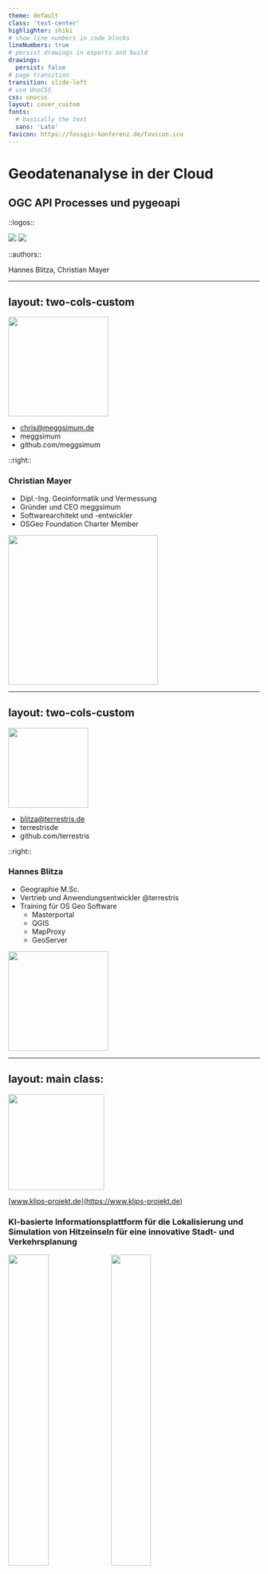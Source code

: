 ```yaml
---
theme: default
class: 'text-center'
highlighter: shiki
# show line numbers in code blocks
lineNumbers: true
# persist drawings in exports and build
drawings:
  persist: false
# page transition
transition: slide-left
# use UnoCSS
css: unocss
layout: cover_custom
fonts:
  # basically the text
  sans: 'Lato'
favicon: https://fossgis-konferenz.de/favicon.ico
---
```


# Geodatenanalyse in der Cloud
## OGC API Processes und pygeoapi

::logos::

<img src="/terrestris-logo-normal.svg" />
<img src="/meggsimum-logo_bold.png"  />

::authors::

Hannes Blitza, Christian Mayer

---
layout: two-cols-custom
---

<img src="/profilbild-christian-mayer.jpeg" style="width: 200px !important"/>

<div class="social">

- <mdi-email-edit-outline /> chris@meggsimum.de
- <mdi-twitter /> meggsimum
- <mdi-Github /> github.com/meggsimum
</div>

::right::
### Christian Mayer

- Dipl.-Ing. Geoinformatik und Vermessung
- Gründer und CEO meggsimum
- Softwarearchitekt und -entwickler
- OSGeo Foundation Charter Member

<img src="/meggsimum-logo_bold.png" style="width: 300px !important" class="py-6" />

---
layout: two-cols-custom
---

<img src="/hbl.jpg" style="width: 160px !important"/>

<div class="social">

- <mdi-email-edit-outline /> blitza@terrestris.de
- <mdi-twitter /> terrestrisde
- <mdi-Github /> github.com/terrestris
</div>

::right::
### Hannes Blitza
- Geographie M.Sc.
- Vertrieb und Anwendungsentwickler @terrestris
- Training für OS Geo Software
  - Masterportal
  - QGIS
  - MapProxy
  - GeoServer

<img src="/terrestris-logo-normal.svg" style="width: 200px !important" class="py-6" />

---
layout: main
class:
---

<img src="/klips_logo.png" style="width:20vw" class="self-center" />

[www.klips-projekt.de](https://www.klips-projekt.de)

### KI-basierte Informationsplattform für die Lokalisierung und Simulation von Hitzeinseln für eine innovative Stadt- und Verkehrsplanung

<div class="flex justify-center">
  <img src="/bmdv.png" style="height:40%" />
  <img src="/mfund.jpg" style="height:40%" />
</div>


---
layout: two-cols-header
class:
---

# KLIPS

::left::

*Digitale Informationsplattform zur
Lokalisierung, Prognose und Simulation
von Hitzeinseln*

- **Echtzeitanalyse**: Lokalisierung der aktuell auftretenden Hitzeinseln im Stadtgebiet
- **Prognose**: Mithilfe von Verfahren des Maschinellen Lernens werden historische Daten ausgewertet und Wirkungszusammenhänge für die nächsten 48 Stunden abgeleitet.
- **Simulation**: Auswirkungen baulicher oder planerischer Maßnahmen aufs Stadtklima im Vorhinein durchspielen

::right::

<img src="/klips_overview.png" />

---
layout: main
---

# "Unsere Arbeitspakete"

- Aufbau GDI
- Automatische Prozessierung und Veröffentlichung von Ergebnisdaten über APIs
- Demonstratoren für einzelne APIs

<div style="margin-top: 20px;"></div>
<img src="/klips_architecture1.png" style="width:90%"/>

---
layout: main
---

# OGC API Processes

- Nachfolger von WPS (Web Processing Service)
- **Core Part 1** veröffentlicht in 12/2021
- RESTful
- JSON encodings
- Asynchron und Synchron
- [Implementierungen](https://github.com/opengeospatial/ogcapi-processes/blob/master/implementations.adoc)
  - pygeoapi
  - ZOO-Project
  - u.w.

---
layout: main
class:
---

<div class="flex justify-center">
  <img src="/pygeoapi-logo.png" style="width:15vw" class="self-center py-8" />
</div>

- Python Server Software für OGC API Services
- Plugin-Architektur
- Synchroner und asynchroner Modus
- OpenAPI
- unterstütze Standards: OGC API Features, OGC API Processes, OGC API Coverages, OGC API Tiles, etc.
- [OSGeo Projekt](https://www.osgeo.org/projects/pygeoapi/)
- Einfacher Workflow um etablierte GDAL oder GRASS Prozesse als OGC API Process zu veröffentlichen

---
layout: main
class:
---

# Rasterstatistiken für KLIPS

- Fasst die Werte eines Rasters basierend auf Vektorgeometrien zusammen
- Input:
  - Vorhersage-Raster (COG)
  - Geometrie (Punkt oder Polygon)
- Output: Statistiken (als JSON)
- Exemplarischer Usecase: <br />
   Eine Schulleitung möchte die Vorhersage für das Schulgelände erfahren.

<img src="/rasterstats.svg" class="py-8" style="width: 50%">

---
layout: two-cols-header
---

# Übersicht Prozesse

::left::

maschinenlesbar

<img src="/process_overview_json.png" alt="Übersicht Prozesse" style="width: 30vw">

::right::

menschenexplorierbar

<img src="/process_overview_html.png" alt="Übersicht Prozesse" style="width: 30vw">

---
layout: two-cols-header
class:
---

# Detailansicht Prozesse

::left::

<img src="/process_detail_point_json.png" alt="Übersicht Prozesse" style="width: 40vw">

::right::

<img src="/process_detail_point_html.png" alt="Übersicht Prozesse" style="width: 40vw">

---
layout: two-cols-header
class:
---

::left::

# Example request

<!-- nebeneinander packen  -->

```json
{
  "inputs": {
    "x": 1525303.0,
    "y": 6636103.0,
    "cogDirUrl": "http://nginx/cog/",
    "inputCrs": "EPSG:3857",
    "startTimeStamp": "2000-01-01T12:32:00Z",
    "endTimeStamp": "2024-12-31T12:32:00Z"
  }
}
```

::right::

# Example response

  ```json
  {
    "values": [
      {
        "band_0": 276.52368756798535,
        "timestamp": "2022-02-16T00:00:00Z"
      },
      {
        "band_0": 22.25165738512104,
        "timestamp": "2022-02-17T00:00:00Z"
      }
    ]
  }
  ```

---
layout: main
class:
---

# Web Demonstrator

<img src="/web-demo.png" alt="Web Demonstrator" />

<!-- <div class="klips-footer">
  <SlideCurrentNo className="pageNumber" />
</div> -->

https://klips-dev.terrestris.de/demonstrator/

---
layout: main
class:
---

# Ausblick

- Top-Level-API
  - mit Hilfe oder basierend auf OGC API Processes
  - Direkte Chart Generierung für Zeitreihen
  - Videos für "Timelapse"
  - API für Hitze-Warnungen für bestimmte Position / Adressen

## <!-- this adds an empty h2 as spacer -->

# Fazit

- Sehr einfach nutzbar, für Webanwendungen aber auch für den Menschen
- Raus aus der XML-Hölle
- Sehr flexibel in Einrichtung / Implementierung


---
layout: main
class:
---


# Hilfreiche Links

- Source Code: https://github.com/klips-project/klips-sdi
- Demonstrator Rasterstatistiken: https://klips-dev.terrestris.de/demonstrator
- Vortrag in FOSSGIS: https://pretalx.com/fossgis2023/talk/BTSUDS
- pygeoapi: https://pygeoapi.io
- OGC API Processes: https://ogcapi.ogc.org/processes
- KLIPS Projekt: https://www.klips-projekt.de

---
end
---

# end